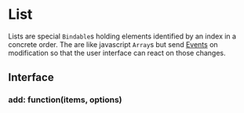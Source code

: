 # List

Lists are special ```Bindable```s holding elements identified by an index in a concrete order. The are like javascript ```Array```s but send [Events](Event) on modification so that the user interface can react on those changes.

## Interface

### add: function(items, options)

